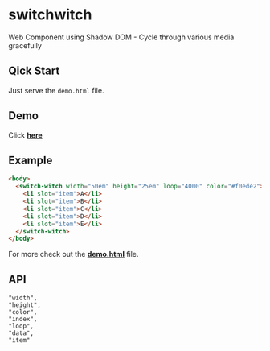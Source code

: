 # switchwitch

Web Component using Shadow DOM - Cycle through various media gracefully

## Qick Start

Just serve the `demo.html` file.

## Demo

Click [**here**](https://timonson.github.io/switchwitch/)

## Example

```html
<body>
  <switch-witch width="50em" height="25em" loop="4000" color="#f0ede2">
    <li slot="item">A</li>
    <li slot="item">B</li>
    <li slot="item">C</li>
    <li slot="item">D</li>
    <li slot="item">E</li>
  </switch-witch>
</body>
```

For more check out the
[**demo.html**](https://github.com/timonson/switchwitch/blob/master/demo.html)
file.

## API

```
"width",
"height",
"color",
"index",
"loop",
"data",
"item"
```
